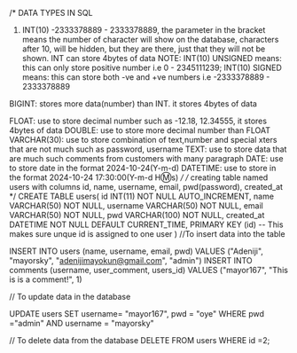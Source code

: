 /*
DATA TYPES IN SQL
1. INT(10) -2333378889 - 2333378889, the parameter in the bracket means the number of character will show on the database, characters after 10, will be hidden, but they are there, just that they will not be shown. INT can store 4bytes of data
NOTE:
INT(10) UNSIGNED means: this can only store positive  number i.e 0 - 2345111239;
INT(10) SIGNED means: this can store both -ve and +ve numbers i.e -2333378889 - 2333378889

BIGINT: stores more data(number) than INT. it stores 4bytes of data

FLOAT: use to store decimal number such as -12.18, 12.34555, it stores 4bytes of data
DOUBLE: use to store more decimal number than FLOAT
VARCHAR(30): use to store combination of text,number and special xters that are not much such as password, username
TEXT: use to store data that are much such comments from customers with many paragraph
DATE: use to store date in the format 2024-10-24(Y-m-d)
DATETIME: use to store in the format 2024-10-24 17:30:00(Y-m-d H:m:s)
*/
/*
creating table named users with columns id, name, username, email, pwd(password), created_at
*/
CREATE TABLE users(
	id INT(11) NOT NULL AUTO_INCREMENT,
    name VARCHAR(50) NOT NULL,
    username VARCHAR(50) NOT NULL,
    email VARCHAR(50) NOT NULL,
    pwd VARCHAR(100) NOT NULL,
    created_at DATETIME NOT NULL DEFAULT CURRENT_TIME,
    PRIMARY KEY (id) -- This makes sure unque id is assigned to one user
)
//To insert data into the table

INSERT INTO users (name, username, email, pwd) VALUES ("Adeniji", "mayorsky", "adenijimayokun@gmail.com", "admin")
INSERT INTO comments (username, user_comment, users_id) VALUES ("mayor167", "This is is a comment!", 1)

// To update data in the database

UPDATE users SET username= "mayor167", pwd = "oye" WHERE pwd ="admin" AND username = "mayorsky"

// To delete data from the database
DELETE FROM users WHERE id =2;

